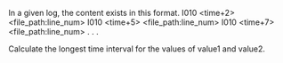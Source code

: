 In a given log, the content exists in this format.
I010 <time+2> <file_path:line_num> <text> <value1> <value2> <text>
I010 <time+5> <file_path:line_num> <text> <value1> <value2> <text>
I010 <time+7> <file_path:line_num> <text> <value1> <value2> <text>
.
.
.

Calculate the longest time interval for the values of value1 and value2.
